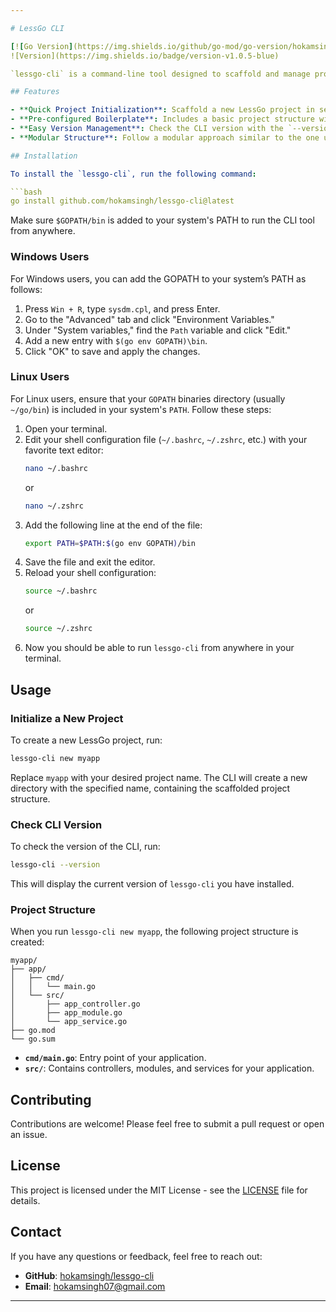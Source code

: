 ```yaml
---

# LessGo CLI

[![Go Version](https://img.shields.io/github/go-mod/go-version/hokamsingh/lessgo-cli)](https://golang.org/dl/)
![Version](https://img.shields.io/badge/version-v1.0.5-blue)

`lessgo-cli` is a command-line tool designed to scaffold and manage projects using the [LessGo](https://github.com/hokamsingh/lessgo) framework. It simplifies the process of setting up a new project with pre-defined directory structures, boilerplate code, and configurations.

## Features

- **Quick Project Initialization**: Scaffold a new LessGo project in seconds with a single command.
- **Pre-configured Boilerplate**: Includes a basic project structure with ready-to-use controllers, modules, and services.
- **Easy Version Management**: Check the CLI version with the `--version` flag.
- **Modular Structure**: Follow a modular approach similar to the one used in NestJS, tailored for Go.

## Installation

To install the `lessgo-cli`, run the following command:

```bash
go install github.com/hokamsingh/lessgo-cli@latest
```

Make sure `$GOPATH/bin` is added to your system's PATH to run the CLI tool from anywhere.

### Windows Users

For Windows users, you can add the GOPATH to your system’s PATH as follows:

1. Press `Win + R`, type `sysdm.cpl`, and press Enter.
2. Go to the "Advanced" tab and click "Environment Variables."
3. Under "System variables," find the `Path` variable and click "Edit."
4. Add a new entry with `$(go env GOPATH)\bin`.
5. Click "OK" to save and apply the changes.

### Linux Users

For Linux users, ensure that your `GOPATH` binaries directory (usually `~/go/bin`) is included in your system's `PATH`. Follow these steps:

1. Open your terminal.
2. Edit your shell configuration file (`~/.bashrc`, `~/.zshrc`, etc.) with your favorite text editor:
   ```bash
   nano ~/.bashrc
   ```
   or
   ```bash
   nano ~/.zshrc
   ```
3. Add the following line at the end of the file:
   ```bash
   export PATH=$PATH:$(go env GOPATH)/bin
   ```
4. Save the file and exit the editor.
5. Reload your shell configuration:
   ```bash
   source ~/.bashrc
   ```
   or
   ```bash
   source ~/.zshrc
   ```
6. Now you should be able to run `lessgo-cli` from anywhere in your terminal.

## Usage

### Initialize a New Project

To create a new LessGo project, run:

```bash
lessgo-cli new myapp
```

Replace `myapp` with your desired project name. The CLI will create a new directory with the specified name, containing the scaffolded project structure.

### Check CLI Version

To check the version of the CLI, run:

```bash
lessgo-cli --version
```

This will display the current version of `lessgo-cli` you have installed.

### Project Structure

When you run `lessgo-cli new myapp`, the following project structure is created:

```
myapp/
├── app/
│   ├── cmd/
│   │   └── main.go
│   └── src/
│       ├── app_controller.go
│       ├── app_module.go
│       └── app_service.go
├── go.mod
└── go.sum
```

- **`cmd/main.go`**: Entry point of your application.
- **`src/`**: Contains controllers, modules, and services for your application.

## Contributing

Contributions are welcome! Please feel free to submit a pull request or open an issue.

## License

This project is licensed under the MIT License - see the [LICENSE](LICENSE) file for details.

## Contact

If you have any questions or feedback, feel free to reach out:

- **GitHub**: [hokamsingh/lessgo-cli](https://github.com/hokamsingh/lessgo-cli)
- **Email**: hokamsingh07@gmail.com

---
```

